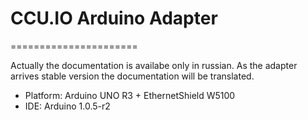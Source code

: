 # CCU.IO Arduino Adapter
======================

Actually the documentation is availabe only in russian. As the adapter arrives stable version the documentation will be translated.

* Platform: Arduino UNO R3 + EthernetShield W5100
* IDE: Arduino 1.0.5-r2
